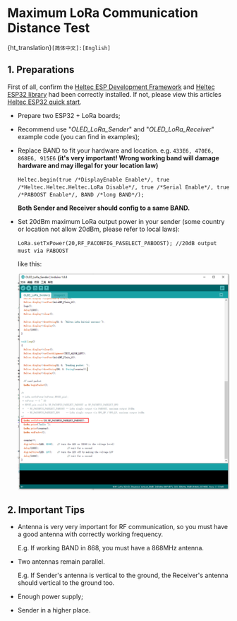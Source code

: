 # Maximum LoRa Communication Distance Test
{ht_translation}`[简体中文]:[English]`
## 1.  Preparations
First of all, confirm the [Heltec ESP Development Framework](https://github.com/Heltec-Aaron-Lee/WiFi_Kit_series) and [Heltec ESP32 library](https://github.com/HelTecAutomation/Heltec_ESP32) had been correctly installed. If not, please view this articles [Heltec ESP32 quick start](https://heltec-automation-docs.readthedocs.io/en/latest/esp32/quick_start.html).

- Prepare two ESP32 + LoRa boards;

- Recommend use "*OLED_LoRa_Sender*" and "*OLED_LoRa_Receiver*" example code (you can find in examples);

- Replace BAND to fit your hardware and location. e.g. `433E6, 470E6, 868E6, 915E6` **(it's very important! Wrong working band will damage hardware and may illegal for your location law)**

  `Heltec.begin(true /*DisplayEnable Enable*/, true /*Heltec.Heltec.Heltec.LoRa Disable*/, true /*Serial Enable*/, true /*PABOOST Enable*/, BAND /*long BAND*/);`

  **Both Sender and Receiver should config to a same BAND.**

- Set 20dBm maximum LoRa output power in your sender (some country or location not allow 20dBm, please refer to local laws):

  `LoRa.setTxPower(20,RF_PACONFIG_PASELECT_PABOOST); //20dB output must via PABOOST`

  

  like this:

  ![](img/distance_test/01.png)



## 2.  Important Tips

- Antenna is very very important for RF communication, so you must have a good antenna with correctly working frequency.

  E.g. If working BAND in 868, you must have a 868MHz antenna.

- Two antennas remain parallel.

  E.g. If Sender's antenna is vertical to the ground, the Receiver's antenna should vertical to the ground too.

- Enough power supply;
- Sender in a higher place.












